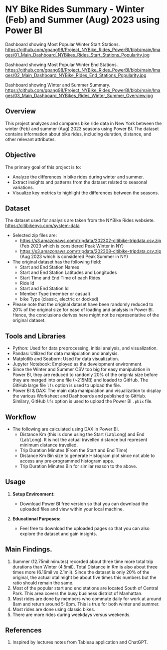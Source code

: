 # NY Bike Rides Summary - Winter (Feb) and Summer (Aug) 2023 using Power BI

Dashboard showing Most Popular Winter Start Stations.
https://github.com/gpang98/Project_NYBike_Rides_PowerBI/blob/main/Images/01_Main_Dashboard_NYBikes_Rides_Start_Stations_Popularity.jpg 

Dashboard showing Most Popular Winter End Stations.
https://github.com/gpang98/Project_NYBike_Rides_PowerBI/blob/main/Images/02_Main_Dashboard_NYBike_Rides_End_Stations_Popularity.jpg

Dashboard showing Winter and Summer Summary.
https://github.com/gpang98/Project_NYBike_Rides_PowerBI/blob/main/Images/03_Main_Dashboard_NYBikes_Rides_Winter_Summer_Overview.jpg


## Overview

This project analyzes and compares bike ride data in New York between the winter (Feb) and summer (Aug) 2023 seasons using Power BI. The dataset contains information about bike rides, including duration, distance, and other relevant attributes.

## Objective

The primary goal of this project is to:
- Analyze the differences in bike rides during winter and summer.
- Extract insights and patterns from the dataset related to seasonal variations.
- Visualize key metrics to highlight the differences between the seasons.


## Dataset

The dataset used for analysis are taken from the NYBike Rides websiete. https://citibikenyc.com/system-data
- Selected zip files are:
	- https://s3.amazonaws.com/tripdata/202302-citibike-tripdata.csv.zip (Feb 2023 which is considered Peak Winter in NY)
	- https://s3.amazonaws.com/tripdata/202308-citibike-tripdata.csv.zip  (Aug 2023 which is considered Peak Summer in NY)
- The original dataset has the following field:
	- Start and End Station Names
	- Start and End Station Latitudes and Longitudes
	- Start Time and End Time of each Rides
	- Ride Id
	- Start and End Station Id
	- Member Type (member or casual)
	- bike Type (classic, electric or docked)
- Please note that the original dataset have been randomly reduced to 20% of the original size for ease of loading and analysis in Power BI.  Hence, the conclusions derives here might not be representative of the original dataset.

## Tools and Libraries
- Python: Used for data preprocessing, initial analysis, and visualization.
- Pandas: Utilized for data manipulation and analysis.
- Matplotlib and Seaborn: Used for data visualization.
- Jupyter Notebook: Employed as the development environment.
- Since the Winter and Summer CSV too big for easy manipulation in Power BI, they are reduced to randonly 20% of the originla size before they are merged into one file (~215MB) and loaded to GitHub.  The GitHub large file `lfs` option is used to upload the file.
- Power BI & DAX: The main data manipulation and visualization to display the various Worksheet and Dashboards and published to GitHub.  Similary, GitHub `lfs` option is used to upload the Power BI `.pbix` file.


## Workflow
- The following are calculated using DAX in Power BI.
	- Distance Km (this is done using the Start (Lat/Long) and End (Lat/Long).  It is not the actual travelled distance but represent minimum distance travelled.
	- Trip Duration Minutes (From the Start and End Time)
	- Distance Km Bin size to generate Histogram plot since not able to access any pre-programmed histogram apps.
	- Trip Duration Minutes Bin for similar reason to the above.

## Usage

1. **Setup Environment:**
   - Download Power BI free version so that you can download the uploaded files and view within your local machine.

2. **Educational Purposes:**
   - Feel free to download the uploaded pages so that you can also explore the dataset and gain insights.

## Main Findings.
1. Summer (12.75mil minutes) recorded about three time more total trip durations than Winter (4.5mil).  Total Distance in Km is also about three times more (6.16mil vs 2.1mil).  Since the dataset is only 20% of the original, the actual otal might be about five times this numbers but the ratio should remain the same. 
2. Most of the popular start and end stations are located South of Central Park.  This area covers the busy business district of Manhattan.
3. Most rides are done by members who commute daily for work at around 8am and return around 5-6pm.  This is true for both winter and summer.
4. Most rides are done using classic bikes.
5. There are more rides during weekdays versus weekends.


## References

1. Inspired by lectures notes from Tableau application and ChatGPT.
